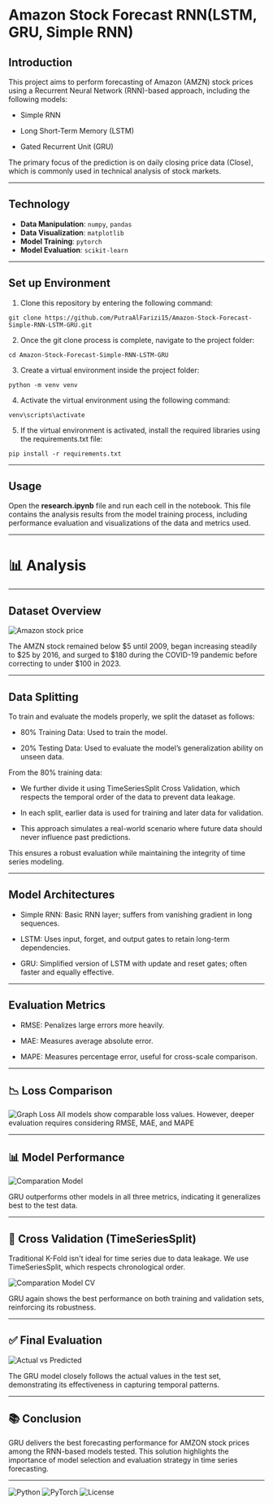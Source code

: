 # Amazon Stock Forecast RNN(LSTM, GRU, Simple RNN)

## Introduction
This project aims to perform forecasting of Amazon (AMZN) stock prices using a Recurrent Neural Network (RNN)-based approach, including the following models:

- Simple RNN

- Long Short-Term Memory (LSTM)

- Gated Recurrent Unit (GRU)

The primary focus of the prediction is on daily closing price data (Close), which is commonly used in technical analysis of stock markets.

---

## Technology
- **Data Manipulation**: `numpy`, `pandas`
- **Data Visualization**: `matplotlib`
- **Model Training**: `pytorch`
- **Model Evaluation**: `scikit-learn`

---

## Set up Environment
1. Clone this repository by entering the following command:
```
git clone https://github.com/PutraAlFarizi15/Amazon-Stock-Forecast-Simple-RNN-LSTM-GRU.git
```
2. Once the git clone process is complete, navigate to the project folder:
```
cd Amazon-Stock-Forecast-Simple-RNN-LSTM-GRU
```
3. Create a virtual environment inside the project folder:
```
python -m venv venv
```
4. Activate the virtual environment using the following command:
```
venv\scripts\activate
```
5. If the virtual environment is activated, install the required libraries using the requirements.txt file:
```
pip install -r requirements.txt
```
---
## Usage
Open the **research.ipynb** file and run each cell in the notebook. This file contains the analysis results from the model training process, including performance evaluation and visualizations of the data and metrics used.

---

# 📊 Analysis
---

## Dataset Overview

![Amazon stock price](images/Closed%20Amazon.png)

The AMZN stock remained below $5 until 2009, began increasing steadily to $25 by 2016, and surged to $180 during the COVID-19 pandemic before correcting to under $100 in 2023.

---

## Data Splitting
To train and evaluate the models properly, we split the dataset as follows:

- 80% Training Data: Used to train the model.

- 20% Testing Data: Used to evaluate the model’s generalization ability on unseen data.

From the 80% training data:

- We further divide it using TimeSeriesSplit Cross Validation, which respects the temporal order of the data to prevent data leakage.

- In each split, earlier data is used for training and later data for validation.

- This approach simulates a real-world scenario where future data should never influence past predictions.

This ensures a robust evaluation while maintaining the integrity of time series modeling.

---

## Model Architectures
- Simple RNN: Basic RNN layer; suffers from vanishing gradient in long sequences.

- LSTM: Uses input, forget, and output gates to retain long-term dependencies.

- GRU: Simplified version of LSTM with update and reset gates; often faster and equally effective.

---

## Evaluation Metrics
- RMSE: Penalizes large errors more heavily.

- MAE: Measures average absolute error.

- MAPE: Measures percentage error, useful for cross-scale comparison.

---

## 📉 Loss Comparison
![Graph Loss](images/Graph%20Loss.png)
All models show comparable loss values. However, deeper evaluation requires considering RMSE, MAE, and MAPE

---

## 📊 Model Performance
![Comparation Model](images/Comparation%20Model.png)

GRU outperforms other models in all three metrics, indicating it generalizes best to the test data.

---

## 🔁 Cross Validation (TimeSeriesSplit)
Traditional K-Fold isn't ideal for time series due to data leakage. We use TimeSeriesSplit, which respects chronological order.

![Comparation Model CV](images/Comparation%20Model%20CV.png)

GRU again shows the best performance on both training and validation sets, reinforcing its robustness.

---

## ✅ Final Evaluation
![Actual vs Predicted](images/Actual%20vs%20Predicted%20GRU.png)

The GRU model closely follows the actual values in the test set, demonstrating its effectiveness in capturing temporal patterns.

---

## 📚 Conclusion
GRU delivers the best forecasting performance for AMZON stock prices among the RNN-based models tested. This solution highlights the importance of model selection and evaluation strategy in time series forecasting.

---

![Python](https://img.shields.io/badge/Python-3.12-blue)
![PyTorch](https://img.shields.io/badge/PyTorch-1.12-lightgrey)
![License](https://img.shields.io/badge/license-MIT-green)